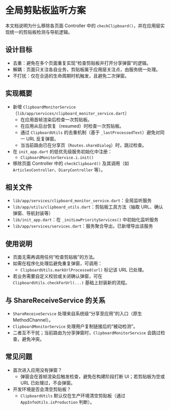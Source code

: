 # 全局剪贴板监听方案

本文档说明为什么移除各页面 Controller 中的 `checkClipboard()`，并在应用层实现统一的剪贴板检测与导航逻辑。

## 设计目标
- 去重：避免在多个页面重复实现“检查剪贴板并打开分享弹窗”的逻辑。
- 解耦：页面只关注各自业务，剪贴板属于应用层关注点，由服务统一处理。
- 不打扰：仅在合适的生命周期时机触发，且避免二次弹窗。

## 实现概要
- 新增 `ClipboardMonitorService`（`lib/app/services/clipboard_monitor_service.dart`）
  - 在应用首帧渲染后检查一次剪贴板。
  - 在应用从后台恢复（resumed）时检查一次剪贴板。
  - 通过 `ClipboardUtils` 的去重机制（基于 `_lastProcessedText`）避免对同一 URL 反复弹窗。
  - 当当前路由已在分享页（`Routes.shareDialog`）时，跳过检查。
- 在 `init_app.dart` 的低优先级服务初始化中注册：
  - `ClipboardMonitorService.i.init()`
- 移除页面 Controller 中的 `checkClipboard()` 及其调用（如 `ArticlesController`、`DiaryController` 等）。

## 相关文件
- `lib/app/services/clipboard_monitor_service.dart`：全局监听服务
- `lib/app/utils/clipboard_utils.dart`：剪贴板工具方法（抽取 URL、确认弹窗、导航封装等）
- `lib/init_app.dart`：在 `_initLowPriorityServices()` 中初始化监听服务
- `lib/app/services/services.dart`：服务聚合导出，已新增导出该服务

## 使用说明
- 页面无需再调用任何“检查剪贴板”的方法。
- 如需在程序化处理后避免重复弹窗，可调用：
  - `ClipboardUtils.markUrlProcessed(url)` 标记该 URL 已处理。
- 若业务需要自定义校验或关闭确认弹窗，可在 `ClipboardUtils.checkForUrl(...)` 基础上封装新的流程。

## 与 ShareReceiveService 的关系
- `ShareReceiveService` 处理来自系统级“分享至应用”的入口（原生 MethodChannel）。
- `ClipboardMonitorService` 处理用户复制链接后的“被动检测”。
- 二者互不干扰；当前路由为分享弹窗时，`ClipboardMonitorService` 会跳过检查，避免冲突。

## 常见问题
- 首次进入应用没有弹窗？
  - 弹窗会在首帧渲染后触发检查，避免在构建阶段打断 UI；若剪贴板为空或 URL 已处理过，不会弹窗。
- 开发环境是否会清空剪贴板？
  - `ClipboardUtils` 默认仅在生产环境清空剪贴板（通过 `AppInfoUtils.isProduction` 判断）。
